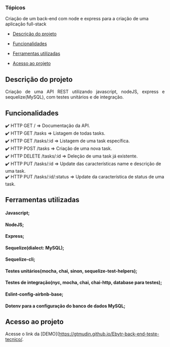 ### Tópicos 
Criação de um back-end com node e express para a criação de uma aplicação full-stack

- [Descrição do projeto](#descrição-do-projeto)

- [Funcionalidades](#funcionalidades)

- [Ferramentas utilizadas](#ferramentas-utilizadas)

- [Acesso ao projeto](#acesso-ao-projeto)

## Descrição do projeto 

<p align="justify">
 Criação de uma API REST utilizando javascript, nodeJS, express e sequelize(MySQL), com testes unitários e de integração.
</p>

## Funcionalidades

:heavy_check_mark: HTTP GET / => Documentação da API. <br>
:heavy_check_mark: HTTP GET /tasks => Listagem de todas tasks. <br>
:heavy_check_mark: HTTP GET /tasks/:id => Listagem de uma task específica. <br>
:heavy_check_mark: HTTP POST /tasks => Criação de uma nova task. <br>
:heavy_check_mark: HTTP DELETE /tasks/:id => Deleção de uma task já existente. <br>
:heavy_check_mark: HTTP PUT /tasks/:id => Update das características name e descrição de uma task. <br>
:heavy_check_mark: HTTP PUT /tasks/:id/:status => Update da característica de status de uma task. <br>

###

## Ferramentas utilizadas
#### Javascript;
#### NodeJS;
#### Express;
#### Sequelize(dialect: MySQL);
#### Sequelize-cli;
#### Testes unitários(mocha, chai, sinon, sequelize-test-helpers);
#### Testes de integração(nyc, mocha, chai, chai-http, database para testes);
#### Eslint-config-airbnb-base;
#### Dotenv para a configuração do banco de dados MySQL;

###

## Acesso ao projeto
  Acesse o link da [DEMO](https://gtmudin.github.io/Ebytr-back-end-teste-tecnico/.

